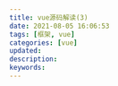 ```yaml
---
title: vue源码解读(3)
date: 2021-08-05 16:06:53
tags: [框架, vue]
categories: [vue]
updated:
description:
keywords:
---
```

